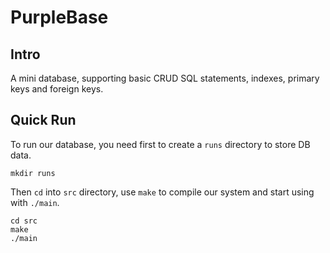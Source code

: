 # PurpleBase

## Intro

A mini database, supporting basic CRUD SQL statements, indexes, primary keys and foreign keys.

## Quick Run

To run our database, you need first to create a `runs` directory to store DB data.

```
mkdir runs
```

Then `cd` into `src` directory, use `make` to compile our system and start using with `./main`.

```
cd src
make
./main
```